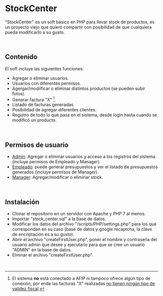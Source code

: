 # StockCenter

"StockCenter" es un soft básico en PHP para llevar stock de productos, es un proyecto viejo que quiero compartir con posibilidad de que cualquiera pueda modificarlo a su gusto.

<br>

## Contenido
El soft incluye las siguientes funciones:
* Agregar o eliminar usuarios.
* Usuarios con diferentes permisos.
* Agergar/modiificar o eliminar distintos productos (se pueden subir fotos).
* Generar factura "X" [^1].
* Listado de facturas generadas.
* Posibilidad de agregar diferentes clientes.
* Registro de todo lo que pasa en el sistema, desde login hasta cuando se modificó un producto.

<br>

## Permisos de usuario
* <ins>Admin</ins>: Agregar o eliminar usuarios y acceso a los registros del sistema. (incluye permisos de Empleado y Manager).
* <ins>Empleado</ins>: puede generar presupuestos y ver el listado de presupuestos generados (incluye permisos de Manager).
* <ins>Manager</ins>: Agregar/modificar o eliminar stock.

<br>

## Instalación
* Clonar el repositorio en un servidor con Apache y PHP 7 al menos.
* Importar "stock_center.sql" a la base de datos.
* Modificar los datos del archivo "/scripts/PHP/settings.php" para los que correspondan en su caso (base de datos y google recaptcha, la clave de encriptación es a su gusto).
* Abrir el archivo "createFirstUser.php", poner el nombre y contraseña del usuario admin que desee y ejecutarlo para que se cree un usuario "ADMIN" en la base de datos.
* Elminar el archivo "createFirstUser.php".

<br>

[^1]: El sistema **no** está conectado a AFIP ni tampoco ofrece algún tipo de conexión, por ende las facturas "X" realizadas <ins>no tienen ningún tipo de validez fiscal</ins>.
